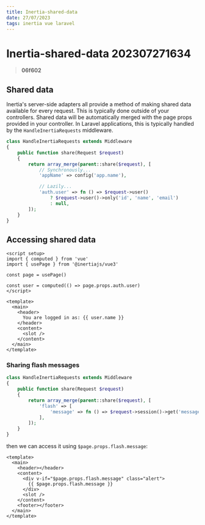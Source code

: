 ```yaml
---
title: Inertia-shared-data
date: 27/07/2023
tags: inertia vue laravel
---
```


# **Inertia-shared-data** 202307271634 
> **06f602**

  

## Shared data

Inertia's server-side adapters all provide a method of making shared data available for every request. This is typically done outside of your controllers. Shared data will be automatically merged with the page props provided in your controller.
In Laravel applications, this is typically handled by the `HandleInertiaRequests` middleware.

```php
class HandleInertiaRequests extends Middleware
{
    public function share(Request $request)
    {
        return array_merge(parent::share($request), [
            // Synchronously...
            'appName' => config('app.name'),

            // Lazily...
            'auth.user' => fn () => $request->user()
                ? $request->user()->only('id', 'name', 'email')
                : null,
        ]);
    }
}
```

## Accessing shared data

```vue
<script setup>
import { computed } from 'vue'
import { usePage } from '@inertiajs/vue3'

const page = usePage()

const user = computed(() => page.props.auth.user)
</script>

<template>
  <main>
    <header>
      You are logged in as: {{ user.name }}
    </header>
    <content>
      <slot />
    </content>
  </main>
</template>
```

### Sharing flash messages
```php
class HandleInertiaRequests extends Middleware
{
    public function share(Request $request)
    {
        return array_merge(parent::share($request), [
            'flash' => [
                'message' => fn () => $request->session()->get('message')
            ],
        ]);
    }
}
```

then we can access it using `$page.props.flash.message`:

```vue
<template>
  <main>
    <header></header>
    <content>
      <div v-if="$page.props.flash.message" class="alert">
        {{ $page.props.flash.message }}
      </div>
      <slot />
    </content>
    <footer></footer>
  </main>
</template>
```
